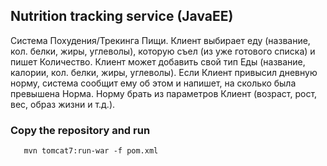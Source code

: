 ## Nutrition tracking service (JavaEE)


Система Похудения/Трекинга Пищи. Клиент выбирает еду (название, кол. белки, жиры, углеволы),
 которую съел (из уже готового списка) и пишет Количество. Клиент может добавить свой тип
 Еды (название, калории, кол. белки,
 жиры, углеволы). Если Клиент привысил дневную норму, система сообщит ему об этом и напишет, на сколько была превышена Норма.
 Норму брать из параметров Клиент (возраст, рост, вес, образ жизни и т.д.).
 
  ### Copy the repository and run 
 ```
    mvn tomcat7:run-war -f pom.xml
 ```